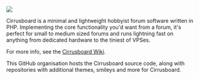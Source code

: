 <img src="https://cirrus.voxelmanip.se/images/vmf_preview.webp">

Cirrusboard is a minimal and lightweight hobbyist forum software written in PHP. Implementing the core functionality you'd want from a forum, it's perfect for small to medium sized forums and runs lightning fast on anything from dedicated hardware to the tiniest of VPSes.

For more info, see the [Cirrusboard Wiki](https://cirrus.voxelmanip.se/).

This GitHub organisation hosts the Cirrusboard source code, along with repositories with additional themes, smileys and more for Cirrusboard.
